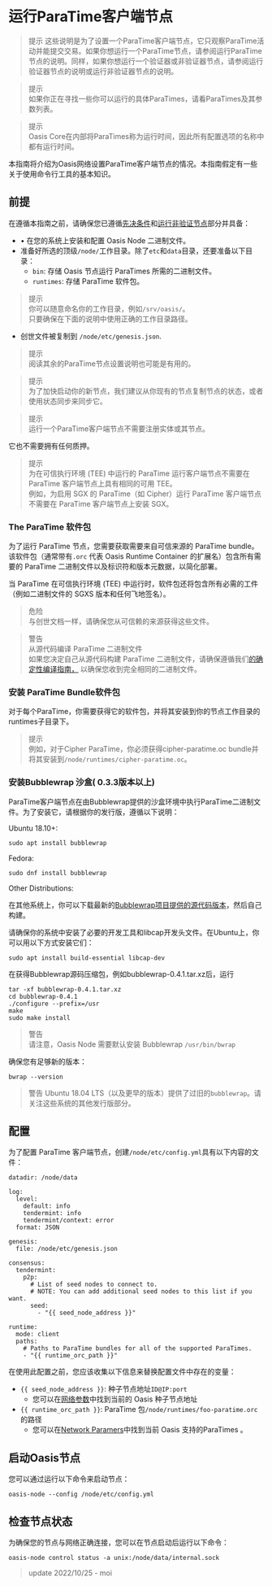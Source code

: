 # 运行ParaTime客户端节点

> 提示  这些说明是为了设置一个ParaTime客户端节点，它只观察ParaTime活动并能提交交易。如果你想运行一个ParaTime节点，请参阅运行ParaTime节点的说明。同样，如果你想运行一个验证器或非验证器节点，请参阅运行验证器节点的说明或运行非验证器节点的说明。

> 提示  
如果你正在寻找一些你可以运行的具体ParaTimes，请看ParaTimes及其参数列表。

> 提示  
Oasis Core在内部将ParaTimes称为运行时间，因此所有配置选项的名称中都有运行时间。

本指南将介绍为Oasis网络设置ParaTime客户端节点的情况。本指南假定有一些关于使用命令行工具的基本知识。

## 前提

在遵循本指南之前，请确保您已遵循[先决条件](https://docs.oasis.dev/general/run-a-node/prerequisites/)和[运行非验证节点](https://docs.oasis.dev/general/run-a-node/set-up-your-node/run-non-validator)部分并具备：

- • 在您的系统上安装和配置 Oasis Node 二进制文件。
- 准备好所选的顶级`/node/`工作目录。除了`etc`和`data`目录，还要准备以下目录：
    - `bin`: 存储 Oasis 节点运行 ParaTimes 所需的二进制文件。
    - `runtimes`: 存储 ParaTime 软件包。

> 提示  
你可以随意命名你的工作目录，例如`/srv/oasis/`。  
只要确保在下面的说明中使用正确的工作目录路径。

- 创世文件被复制到 `/node/etc/genesis.json`.

> 提示  
阅读其余的ParaTime节点设置说明也可能是有用的。

> 提示  
为了加快启动你的新节点，我们建议从你现有的节点复制节点的状态，或者使用状态同步来同步它。

> 提示  
运行一个ParaTime客户端节点不需要注册实体或其节点。

它也不需要拥有任何质押。

> 提示  
为在可信执行环境 (TEE) 中运行的 ParaTime 运行客户端节点不需要在 ParaTime 客户端节点上具有相同的可用 TEE。  
例如，为启用 SGX 的 ParaTime（如 Cipher）运行 ParaTime 客户端节点不需要在 ParaTime 客户端节点上安装 SGX。

### The ParaTime 软件包

为了运行 ParaTime 节点，您需要获取需要来自可信来源的 ParaTime bundle。该软件包（通常带有`.orc` 代表 Oasis Runtime Container 的扩展名）包含所有需要的 ParaTime 二进制文件以及标识符和版本元数据，以简化部署。

当 ParaTime 在可信执行环境 (TEE) 中运行时，软件包还将包含所有必需的工件（例如二进制文件的 SGXS 版本和任何飞地签名）。

>危险  
与创世文档一样，请确保您从可信赖的来源获得这些文件。

> 警告  
从源代码编译 ParaTime 二进制文件  
如果您决定自己从源代码构建 ParaTime 二进制文件，请确保遵循我们[的确定性编译指南，](https://docs.oasis.dev/oasis-sdk/runtime/reproducibility) 以确保您收到完全相同的二进制文件。

### 安装 ParaTime Bundle软件包

对于每个ParaTime，你需要获得它的软件包，并将其安装到你的节点工作目录的runtimes子目录下。

> 提示  
例如，对于Cipher ParaTime，你必须获得cipher-paratime.oc bundle并将其安装到`/node/runtimes/cipher-paratime.oc`。

### 安装Bubblewrap 沙盒( 0.3.3版本以上)

ParaTime客户端节点在由Bubblewrap提供的沙盒环境中执行ParaTime二进制文件。为了安装它，请根据你的发行版，遵循以下说明：

Ubuntu 18.10+:

```
sudo apt install bubblewrap

```

Fedora:

```
sudo dnf install bubblewrap

```

Other Distributions:

在其他系统上，你可以下载最新的[Bubblewrap项目提供的源代码版本](https://github.com/containers/bubblewrap/releases)，然后自己构建。

请确保你的系统中安装了必要的开发工具和libcap开发头文件。在Ubuntu上，你可以用以下方式安装它们：

```
sudo apt install build-essential libcap-dev

```

在获得Bubblewrap源码压缩包，例如bubblewrap-0.4.1.tar.xz后，运行

```
tar -xf bubblewrap-0.4.1.tar.xz
cd bubblewrap-0.4.1
./configure --prefix=/usr
make
sudo make install

```

> 警告  
请注意，Oasis Node 需要默认安装 Bubblewrap `/usr/bin/bwrap`

确保您有足够新的版本：

```
bwrap --version

```

> 警告  Ubuntu 18.04 LTS（以及更早的版本）提供了过旧的`bubblewrap`。请关注这些系统的其他发行版部分。

## 配置

为了配置 ParaTime 客户端节点，创建`/node/etc/config.yml`具有以下内容的文件：

```
datadir: /node/data

log:
  level:
    default: info
    tendermint: info
    tendermint/context: error
  format: JSON

genesis:
  file: /node/etc/genesis.json

consensus:
  tendermint:
    p2p:
      # List of seed nodes to connect to.
      # NOTE: You can add additional seed nodes to this list if you want.
      seed:
        - "{{ seed_node_address }}"

runtime:
  mode: client
  paths:
    # Paths to ParaTime bundles for all of the supported ParaTimes.
    - "{{ runtime_orc_path }}"

```

在使用此配置之前，您应该收集以下信息来替换配置文件中存在的变量：

- `{{ seed_node_address }}`: 种子节点地址`ID@IP:port`
  - 您可以在[网络参数](/general/network_parameters/network_parameters.md)中找到当前的 Oasis 种子节点地址
- `{{ runtime_orc_path }}`: ParaTime 包`/node/runtimes/foo-paratime.orc`的路径
  - 您可以在[Network Paramers](/general/network_parameters/network_parameters.md)中找到当前 Oasis 支持的ParaTimes 。


## 启动Oasis节点

您可以通过运行以下命令来启动节点：

```
oasis-node --config /node/etc/config.yml

```

## 检查节点状态

为确保您的节点与网络正确连接，您可以在节点启动后运行以下命令：

```
oasis-node control status -a unix:/node/data/internal.sock

```

> update 2022/10/25 - moi